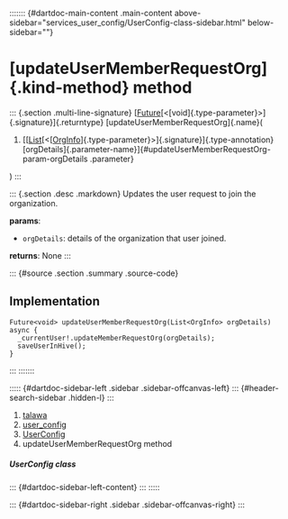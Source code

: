 ::::::: {#dartdoc-main-content .main-content above-sidebar="services_user_config/UserConfig-class-sidebar.html" below-sidebar=""}
<div>

# [updateUserMemberRequestOrg]{.kind-method} method

</div>

::: {.section .multi-line-signature}
[[Future](https://api.flutter.dev/flutter/dart-core/Future-class.html)[\<[void]{.type-parameter}\>]{.signature}]{.returntype}
[updateUserMemberRequestOrg]{.name}(

1.  [[[List](https://api.flutter.dev/flutter/dart-core/List-class.html)[\<[[OrgInfo](../../models_organization_org_info/OrgInfo-class.html)]{.type-parameter}\>]{.signature}]{.type-annotation}
    [orgDetails]{.parameter-name}]{#updateUserMemberRequestOrg-param-orgDetails
    .parameter}

)
:::

::: {.section .desc .markdown}
Updates the user request to join the organization.

**params**:

-   `orgDetails`: details of the organization that user joined.

**returns**: None
:::

::: {#source .section .summary .source-code}
## Implementation

``` language-dart
Future<void> updateUserMemberRequestOrg(List<OrgInfo> orgDetails) async {
  _currentUser!.updateMemberRequestOrg(orgDetails);
  saveUserInHive();
}
```
:::
:::::::

::::: {#dartdoc-sidebar-left .sidebar .sidebar-offcanvas-left}
::: {#header-search-sidebar .hidden-l}
:::

1.  [talawa](../../index.html)
2.  [user_config](../../services_user_config/)
3.  [UserConfig](../../services_user_config/UserConfig-class.html)
4.  updateUserMemberRequestOrg method

##### UserConfig class

::: {#dartdoc-sidebar-left-content}
:::
:::::

::: {#dartdoc-sidebar-right .sidebar .sidebar-offcanvas-right}
:::
